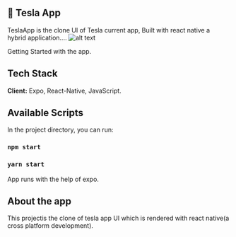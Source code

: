 ## 🚀 Tesla App
TeslaApp is the clone UI of Tesla current app, Built with react native a hybrid application....
![alt text](https://dsouzafamily2022.w3spaces.com/tesla.png?bypass-cache=18771164)

Getting Started with the app.
## Tech Stack
**Client:** Expo, React-Native, JavaScript.
## Available Scripts
In the project directory, you can run:
### `npm start`
### `yarn start`
App runs with the help of expo.
## About the app
This projectis the clone of tesla app UI which is rendered with react native(a cross platform development).
